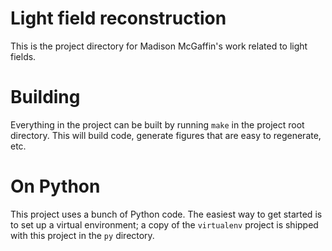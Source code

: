 # Light field reconstruction

This is the project directory for Madison McGaffin's work related to light
fields.

# Building

Everything in the project can be built by running `make` in the project 
root directory.  This will build code, generate figures that are easy to
regenerate, etc.

# On Python

This project uses a bunch of Python code.  The easiest way to get started 
is to set up a virtual environment; a copy of the `virtualenv` project is
shipped with this project in the `py` directory.

